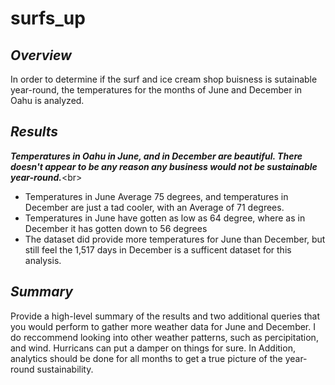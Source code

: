 # surfs_up

## _**Overview**_ 
In order to determine if the surf and ice cream shop buisness is sutainable year-round, the temperatures for the months of June and December in Oahu is analyzed.

## _**Results**_
_**Temperatures in Oahu in June, and in December are beautiful. There doesn't appear to be any reason any business would not be sustainable year-round.**_<br\>
- Temperatures in June Average 75 degrees, and temperatures in December are just a tad cooler, with an Average of 71 degrees.
- Temperatures in June have gotten as low as 64 degree, where as in December it has gotten down to 56 degrees
- The dataset did provide more temperatures for June than December, but still feel the 1,517 days in December is a sufficent dataset for this analysis.

## _**Summary**_
Provide a high-level summary of the results and two additional queries that you would perform to gather more weather data for June and December.
I do reccommend looking into other weather patterns, such as percipitation, and wind. Hurricans can put a damper on things for sure.
In Addition, analytics should be done for all months to get a true picture of the year-round sustainability.